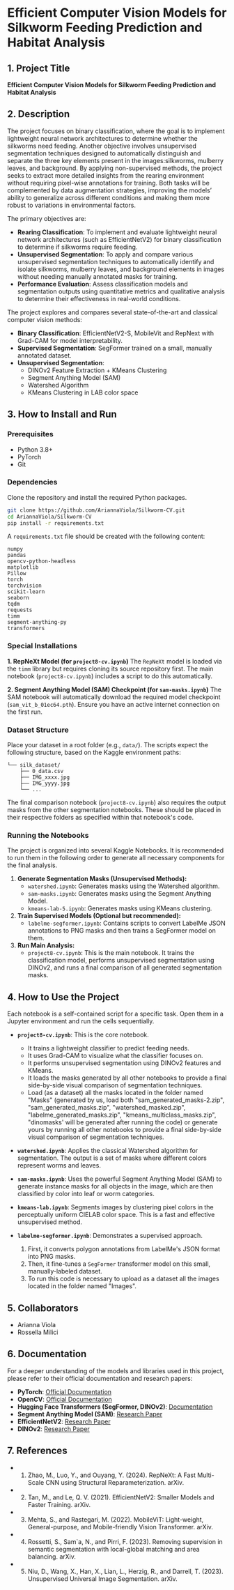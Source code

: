 # Efficient Computer Vision Models for Silkworm Feeding Prediction and Habitat Analysis

## 1. Project Title
**Efficient Computer Vision Models for Silkworm Feeding Prediction and Habitat Analysis**

## 2. Description
The project focuses on binary classification, where the goal is to implement lightweight neural network architectures to determine whether the silkworms need feeding. Another objective involves unsupervised segmentation techniques designed to automatically distinguish and separate the three key elements present in the images:silkworms, mulberry leaves, and background. By applying non-supervised methods, the project seeks to extract more detailed insights from the rearing environment without requiring pixel-wise annotations for training. Both tasks will be complemented by data augmentation strategies, improving the models’ ability to generalize across different conditions and making them more robust to variations in environmental factors.

The primary objectives are:
*   **Rearing Classification**: To implement and evaluate lightweight neural network architectures (such as EfficientNetV2) for binary classification to determine if silkworms require feeding.
*   **Unsupervised Segmentation**: To apply and compare various unsupervised segmentation techniques to automatically identify and isolate silkworms, mulberry leaves, and background elements in images without needing manually annotated masks for training.
*   **Performance Evaluation**: Assess classification models and segmentation outputs using quantitative metrics and qualitative analysis to determine their effectiveness in real-world conditions.

The project explores and compares several state-of-the-art and classical computer vision methods:
*   **Binary Classification**: EfficientNetV2-S, MobileVit and RepNext with Grad-CAM for model interpretability.
*   **Supervised Segmentation**: SegFormer trained on a small, manually annotated dataset.
*   **Unsupervised Segmentation**:
    *   DINOv2 Feature Extraction + KMeans Clustering
    *   Segment Anything Model (SAM)
    *   Watershed Algorithm
    *   KMeans Clustering in LAB color space



## 3. How to Install and Run

### Prerequisites
*   Python 3.8+
*   PyTorch
*   Git

### Dependencies
Clone the repository and install the required Python packages.

```bash
git clone https://github.com/AriannaViola/Silkworm-CV.git
cd AriannaViola/Silkworm-CV
pip install -r requirements.txt
```

A `requirements.txt` file should be created with the following content:
```
numpy
pandas
opencv-python-headless
matplotlib
Pillow
torch
torchvision
scikit-learn
seaborn
tqdm
requests
timm
segment-anything-py
transformers
```

### Special Installations

**1. RepNeXt Model (for `project8-cv.ipynb`)**
The `RepNeXt` model is loaded via the `timm` library but requires cloning its source repository first. The main notebook (`project8-cv.ipynb`) includes a script to do this automatically.

**2. Segment Anything Model (SAM) Checkpoint (for `sam-masks.ipynb`)**
The SAM notebook will automatically download the required model checkpoint (`sam_vit_b_01ec64.pth`). Ensure you have an active internet connection on the first run.

### Dataset Structure
Place your dataset in a root folder (e.g., `data/`). The scripts expect the following structure, based on the Kaggle environment paths:

```/data/
└── silk_dataset/
    ├── 0_data.csv
    ├── IMG_xxxx.jpg
    ├── IMG_yyyy.jpg
    └── ...
```
The final comparison notebook (`project8-cv.ipynb`) also requires the output masks from the other segmentation notebooks. These should be placed in their respective folders as specified within that notebook's code.

### Running the Notebooks
The project is organized into several Kaggle Notebooks. It is recommended to run them in the following order to generate all necessary components for the final analysis.

1.  **Generate Segmentation Masks (Unsupervised Methods):**
    *   `watershed.ipynb`: Generates masks using the Watershed algorithm.
    *   `sam-masks.ipynb`: Generates masks using the Segment Anything Model.
    *   `kmeans-lab-5.ipynb`: Generates masks using KMeans clustering.
2.  **Train Supervised Models (Optional but recommended):**
    *   `labelme-segformer.ipynb`: Contains scripts to convert LabelMe JSON annotations to PNG masks and then trains a SegFormer model on them.
3.  **Run Main Analysis:**
    *   `project8-cv.ipynb`: This is the main notebook. It trains the classification model, performs unsupervised segmentation using DINOv2, and runs a final comparison of all generated segmentation masks.

## 4. How to Use the Project

Each notebook is a self-contained script for a specific task. Open them in a Jupyter environment and run the cells sequentially.

*   **`project8-cv.ipynb`**: This is the core notebook.
    *   It trains a lightweight classifier to predict feeding needs.
    *   It uses Grad-CAM to visualize what the classifier focuses on.
    *   It performs unsupervised segmentation using DINOv2 features and KMeans.
    *   It loads the masks generated by all other notebooks to provide a final side-by-side visual comparison of segmentation techniques.
    *   Load (as a dataset) all the masks located in the folder named "Masks" (generated by us, load both "sam_generated_masks-2.zip", "sam_generated_masks.zip", "watershed_masked.zip", "labelme_generated_masks.zip", "kmeans_multiclass_masks.zip", "dinomasks' will be generated after running the code) or generate yours by running all other notebooks to provide a final side-by-side visual comparison of segmentation techniques.

*   **`watershed.ipynb`**: Applies the classical Watershed algorithm for segmentation. The output is a set of masks where different colors represent worms and leaves.

*   **`sam-masks.ipynb`**: Uses the powerful Segment Anything Model (SAM) to generate instance masks for all objects in the image, which are then classified by color into leaf or worm categories.

*   **`kmeans-lab.ipynb`**: Segments images by clustering pixel colors in the perceptually uniform CIELAB color space. This is a fast and effective unsupervised method.

*   **`labelme-segformer.ipynb`**: Demonstrates a supervised approach.
    1.  First, it converts polygon annotations from LabelMe's JSON format into PNG masks.
    2.  Then, it fine-tunes a `SegFormer` transformer model on this small, manually-labeled dataset.
    3.  To run this code is necessary to upload as a dataset all the images located in the folder named "Images".

## 5. Collaborators
*   Arianna Viola
*   Rossella Milici

## 6. Documentation
For a deeper understanding of the models and libraries used in this project, please refer to their official documentation and research papers:
*   **PyTorch**: [Official Documentation](https://pytorch.org/docs/stable/index.html)
*   **OpenCV**: [Official Documentation](https://docs.opencv.org/4.x/)
*   **Hugging Face Transformers (SegFormer, DINOv2)**: [Documentation](https://huggingface.co/docs/transformers/index)
*   **Segment Anything Model (SAM)**: [Research Paper](https://arxiv.org/abs/2304.02643)
*   **EfficientNetV2**: [Research Paper](https://arxiv.org/abs/2104.00298)
*   **DINOv2**: [Research Paper](https://arxiv.org/abs/2304.07193)


## 7. References 
* 1. Zhao, M., Luo, Y., and Ouyang, Y. (2024). RepNeXt: A Fast Multi-Scale CNN using Structural Reparameterization. arXiv.

* 2. Tan, M., and Le, Q. V. (2021). EfficientNetV2: Smaller Models and Faster Training. arXiv.

* 3. Mehta, S., and Rastegari, M. (2022). MobileViT: Light-weight, General-purpose, and Mobile-friendly Vision Transformer. arXiv.

* 4. Rossetti, S., Sam`a, N., and Pirri, F. (2023). Removing supervision in semantic segmentation with local-global matching and area balancing. arXiv.

* 5. Niu, D., Wang, X., Han, X., Lian, L., Herzig, R., and Darrell, T. (2023). Unsupervised Universal Image Segmentation. arXiv.


